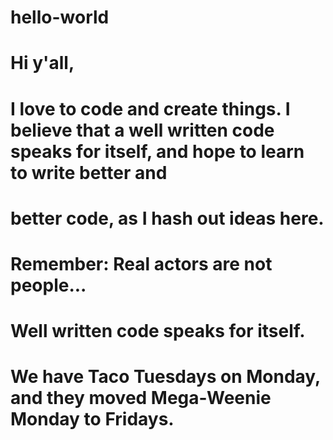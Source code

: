# hello-world
#
# Hi y'all,
#
# I love to code and create things. I believe that a well written code speaks for itself, and hope to learn to write better and
# better code, as I hash out ideas here.
#
# Remember: Real actors are not people...
#           Well written code speaks for itself.
#           We have Taco Tuesdays on Monday, and they moved Mega-Weenie Monday to Fridays.

